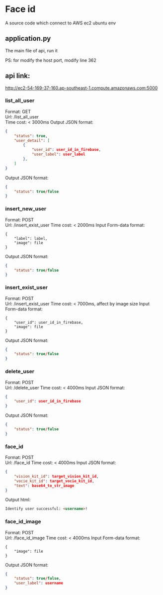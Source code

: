 # Face id
A source code which connect to AWS ec2 ubuntu env

## application.py
The main file of api, run it <br >

PS: for modify the host port, modify line 362


## api link:
http://ec2-54-169-37-160.ap-southeast-1.compute.amazonaws.com:5000

### list_all_user
Format: GET <br >
Url: /list_all_user<br >
Time cost: < 3000ms
Output JSON format:
```json
{
    "status": true,
    "user_detail": [
        {
            "user_id": user_id_in_firebase,
            "user_label": user_label
        },
    ]
}
```

Output JSON format:
```json
{
    "status": true/false
}
```

### insert_new_user
Format: POST <br >
Url: /insert_exist_user
Time cost: < 2000ms
Input Form-data format:
```form-data
{
    "label": label,
    "image": file
}
```

Output JSON format:
```json
{
    "status": true/false
}
```

### insert_exist_user
Format: POST <br >
Url: /insert_exist_user
Time cost: < 7000ms, affect by image size
Input Form-data format:
```form-data
{
    "user_id": user_id_in_firebase,
    "image": file
}
```

Output JSON format:
```json
{
    "status": true/false
}
```

### delete_user
Format: POST <br >
Url: /delete_user
Time cost: < 4000ms
Input JSON format:
```json
{
    "user_id": user_id_in_firebase
}
```

Output JSON format:
```json
{
    "status": true/false
}
```

### face_id
Format: POST <br >
Url: /face_id
Time cost: < 4000ms
Input JSON format:
```json
{
    "vision_kit_id": target_vision_kit_id,
    "vocie_kit_id": target_vocie_kit_id,
    "text": base64_to_str_image
}
```

Output html:
```html
Identify user successful: <username>!
```

### face_id_image
Format: POST <br >
Url: /face_id_image
Time cost: < 4000ms
Input Form-data format:
```form-data
{
    "image": file
}
```

Output JSON format:
```json
{
    "status": true/false,
    "user_label": username
}
```
